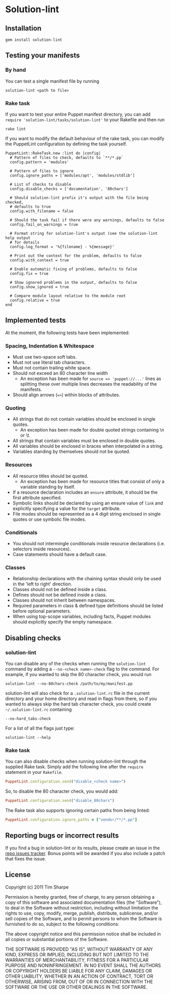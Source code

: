 # Solution-lint

## Installation

    gem install solution-lint

## Testing your manifests

### By hand

You can test a single manifest file by running

    solution-lint <path to file>

### Rake task

If you want to test your entire Puppet manifest directory, you can add
`require 'solution-lint/tasks/solution-lint'` to your Rakefile and then run

    rake lint

If you want to modify the default behaviour of the rake task, you can modify
the PuppetLint configuration by defining the task yourself.

    PuppetLint::RakeTask.new :lint do |config|
      # Pattern of files to check, defaults to `**/*.pp`
      config.pattern = 'modules'

      # Pattern of files to ignore
      config.ignore_paths = ['modules/apt', 'modules/stdlib']

      # List of checks to disable
      config.disable_checks = ['documentation', '80chars']

      # Should solution-lint prefix it's output with the file being checked,
      # defaults to true
      config.with_filename = false

      # Should the task fail if there were any warnings, defaults to false
      config.fail_on_warnings = true

      # Format string for solution-lint's output (see the solution-lint help output
      # for details
      config.log_format = '%{filename} - %{message}'

      # Print out the context for the problem, defaults to false
      config.with_context = true

      # Enable automatic fixing of problems, defaults to false
      config.fix = true

      # Show ignored problems in the output, defaults to false
      config.show_ignored = true

      # Compare module layout relative to the module root
      config.relative = true
    end

## Implemented tests

At the moment, the following tests have been implemented:

### Spacing, Indentation & Whitespace

 * Must use two-space soft tabs.
 * Must not use literal tab characters.
 * Must not contain trailing white space.
 * Should not exceed an 80 character line width
   * An exception has been made for `source => 'puppet://...'` lines as
     splitting these over multiple lines decreases the readability of the
     manifests.
 * Should align arrows (`=>`) within blocks of attributes.

### Quoting

 * All strings that do not contain variables should be enclosed in single
   quotes.
   * An exception has been made for double quoted strings containing \n or \t.
 * All strings that contain variables must be enclosed in double quotes.
 * All variables should be enclosed in braces when interpolated in a string.
 * Variables standing by themselves should not be quoted.

### Resources

 * All resource titles should be quoted.
   * An exception has been made for resource titles that consist of only
     a variable standing by itself.
 * If a resource declaration includes an `ensure` attribute, it should be the
   first attribute specified.
 * Symbolic links should be declared by using an ensure value of `link` and
   explicitly specifying a value for the `target` attribute.
 * File modes should be represented as a 4 digit string enclosed in single
   quotes or use symbolic file modes.

### Conditionals

 * You should not intermingle conditionals inside resource declarations (i.e.
   selectors inside resources).
 * Case statements should have a default case.

### Classes

 * Relationship declarations with the chaining syntax should only be used in
   the 'left to right' direction.
 * Classes should not be defined inside a class.
 * Defines should not be defined inside a class.
 * Classes should not inherit between namespaces.
 * Required parameters in class & defined type definitions should be listed
   before optional parameters.
 * When using top-scope variables, including facts, Puppet modules should
   explicitly specify the empty namespace.

## Disabling checks

### solution-lint

You can disable any of the checks when running the `solution-lint` command by
adding a `--no-<check name>-check` flag to the command.  For example, if you
wanted to skip the 80 character check, you would run

```
solution-lint --no-80chars-check /path/to/my/manifest.pp
```

solution-lint will also check for a `.solution-lint.rc` file in the current
directory and your home directory and read in flags from there, so if you
wanted to always skip the hard tab character check, you could create
`~/.solution-lint.rc` containing

```
--no-hard_tabs-check
```

For a list of all the flags just type:

```
solution-lint --help
```

### Rake task

You can also disable checks when running solution-lint through the supplied Rake
task.  Simply add the following line after the `require` statement in your
`Rakefile`.

``` ruby
PuppetLint.configuration.send("disable_<check name>")
```

So, to disable the 80 character check, you would add:

``` ruby
PuppetLint.configuration.send("disable_80chars")
```

The Rake task also supports ignoring certain paths
from being linted:

``` ruby
PuppetLint.configuration.ignore_paths = ["vendor/**/*.pp"]
```

## Reporting bugs or incorrect results

If you find a bug in solution-lint or its results, please create an issue in the
[repo issues tracker](https://github.com/rodjek/solution-lint/issues/).  Bonus
points will be awarded if you also include a patch that fixes the issue.

## License

Copyright (c) 2011 Tim Sharpe

Permission is hereby granted, free of charge, to any person obtaining
a copy of this software and associated documentation files (the
"Software"), to deal in the Software without restriction, including
without limitation the rights to use, copy, modify, merge, publish,
distribute, sublicense, and/or sell copies of the Software, and to
permit persons to whom the Software is furnished to do so, subject to
the following conditions:

The above copyright notice and this permission notice shall be
included in all copies or substantial portions of the Software.

THE SOFTWARE IS PROVIDED "AS IS", WITHOUT WARRANTY OF ANY KIND,
EXPRESS OR IMPLIED, INCLUDING BUT NOT LIMITED TO THE WARRANTIES OF
MERCHANTABILITY, FITNESS FOR A PARTICULAR PURPOSE AND NONINFRINGEMENT.
IN NO EVENT SHALL THE AUTHORS OR COPYRIGHT HOLDERS BE LIABLE FOR ANY
CLAIM, DAMAGES OR OTHER LIABILITY, WHETHER IN AN ACTION OF CONTRACT,
TORT OR OTHERWISE, ARISING FROM, OUT OF OR IN CONNECTION WITH THE
SOFTWARE OR THE USE OR OTHER DEALINGS IN THE SOFTWARE.
